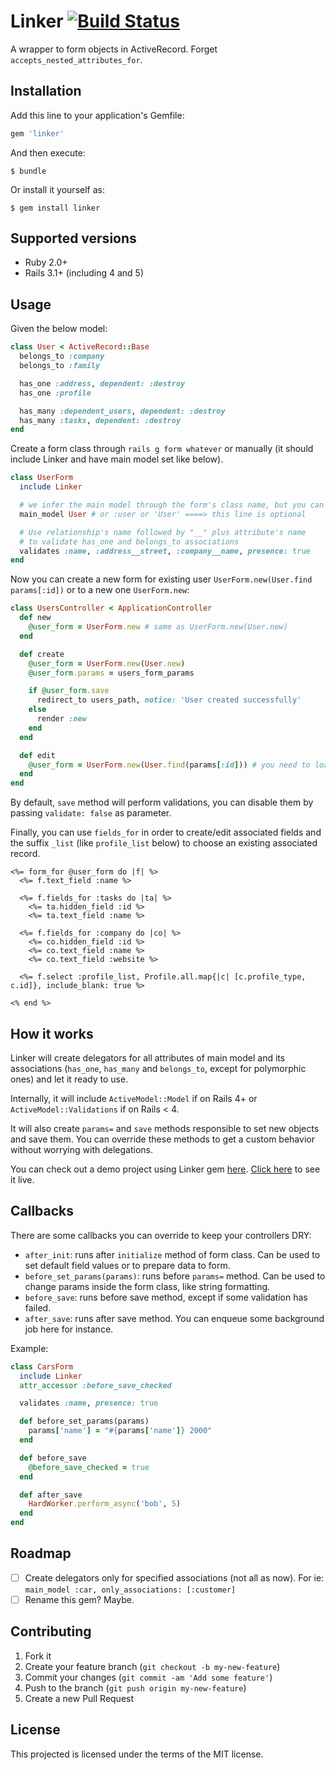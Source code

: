 # Linker [![Build Status](https://travis-ci.org/glaucocustodio/linker.svg?branch=master)](https://travis-ci.org/glaucocustodio/linker)

A wrapper to form objects in ActiveRecord. Forget `accepts_nested_attributes_for`.

## Installation

Add this line to your application's Gemfile:

```ruby
gem 'linker'
```

And then execute:

    $ bundle

Or install it yourself as:

    $ gem install linker

## Supported versions
- Ruby 2.0+
- Rails 3.1+ (including 4 and 5)

## Usage

Given the below model:
```ruby
class User < ActiveRecord::Base
  belongs_to :company
  belongs_to :family

  has_one :address, dependent: :destroy
  has_one :profile

  has_many :dependent_users, dependent: :destroy
  has_many :tasks, dependent: :destroy
end
```

Create a form class through `rails g form whatever` or manually (it should include Linker and have main model set like below).
```ruby
class UserForm
  include Linker

  # we infer the main model through the form's class name, but you can set manually like:
  main_model User # or :user or 'User' ====> this line is optional

  # Use relationship's name followed by "__" plus attribute's name
  # to validate has_one and belongs_to associations
  validates :name, :address__street, :company__name, presence: true
end
```

Now you can create a new form for existing user `UserForm.new(User.find params[:id])` or to a new one `UserForm.new`:
```ruby
class UsersController < ApplicationController
  def new
    @user_form = UserForm.new # same as UserForm.new(User.new)
  end

  def create
    @user_form = UserForm.new(User.new)
    @user_form.params = users_form_params

    if @user_form.save
      redirect_to users_path, notice: 'User created successfully'
    else
      render :new
    end
  end

  def edit
    @user_form = UserForm.new(User.find(params[:id])) # you need to load the record being edited
  end
end
```

By default, `save` method will perform validations, you can disable them by passing `validate: false` as parameter.

Finally, you can use `fields_for` in order to create/edit associated fields and the suffix `_list` (like `profile_list` below) to choose an existing associated record.

```erb
<%= form_for @user_form do |f| %>
  <%= f.text_field :name %>

  <%= f.fields_for :tasks do |ta| %>
    <%= ta.hidden_field :id %>
    <%= ta.text_field :name %>

  <%= f.fields_for :company do |co| %>
    <%= co.hidden_field :id %>
    <%= co.text_field :name %>
    <%= co.text_field :website %>

  <%= f.select :profile_list, Profile.all.map{|c| [c.profile_type, c.id]}, include_blank: true %>

<% end %>
```

## How it works

Linker will create delegators for all attributes of main model and its associations (`has_one`, `has_many` and `belongs_to`, except for polymorphic ones) and let it ready to use.

Internally, it will include `ActiveModel::Model` if on Rails 4+ or `ActiveModel::Validations` if on Rails < 4.

It will also create `params=` and `save` methods responsible to set new objects and save them. You can override these methods to get a custom behavior without worrying with delegations.

You can check out a demo project using Linker gem [here](https://github.com/glaucocustodio/linker_demo). [Click here](http://linker-demo.herokuapp.com/) to see it live.

## Callbacks

There are some callbacks you can override to keep your controllers DRY:

* `after_init`: runs after `initialize` method of form class. Can be used to set default field values or to prepare data to form.
* `before_set_params(params)`: runs before `params=` method. Can be used to change params inside the form class, like string formatting.
* `before_save`: runs before save method, except if some validation has failed.
* `after_save`: runs after save method. You can enqueue some background job here for instance.

Example:

```ruby
class CarsForm
  include Linker
  attr_accessor :before_save_checked

  validates :name, presence: true

  def before_set_params(params)
    params['name'] = "#{params['name']} 2000"
  end

  def before_save
    @before_save_checked = true
  end

  def after_save
    HardWorker.perform_async('bob', 5)
  end
end
```

## Roadmap
- [ ] Create delegators only for specified associations (not all as now). For ie: `main_model :car, only_associations: [:customer]`
- [ ] Rename this gem? Maybe.

## Contributing

1. Fork it
2. Create your feature branch (`git checkout -b my-new-feature`)
3. Commit your changes (`git commit -am 'Add some feature'`)
4. Push to the branch (`git push origin my-new-feature`)
5. Create a new Pull Request

## License

This projected is licensed under the terms of the MIT license.
